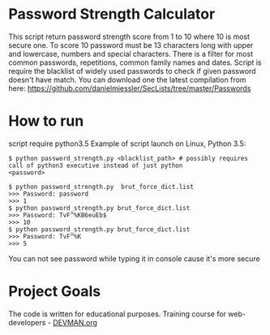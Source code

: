 # Password Strength Calculator

This script return password strength score from 1 to 10 where 10
is most secure one. To score 10 password must be 13 characters long
with upper and lowercase, numbers and special characters.
There is a filter for most common passwords, repetitions,
common family names and dates.
Script is require the blacklist of widely used passwords to check if
given password doesn't have match. You can download one the latest
compilation from here:
https://github.com/danielmiessler/SecLists/tree/master/Passwords

# How to run

script require python3.5 Example of script launch on Linux, Python 3.5:
```#!bash
$ python password_strength.py <blacklist_path> # possibly requires call of python3 executive instead of just python
<password>

$ python password_strength.py  brut_force_dict.list
>>> Password: password
>>> 1
$ python password_strength.py brut_force_dict.list
>>> Password: TvF^%KB6euEb$
>>> 10
$ python password_strength.py brut_force_dict.list
>>> Password: TvF^%K
>>> 5

```
You can not see password while typing it in console cause it's more secure

# Project Goals

The code is written for educational purposes. Training course for web-developers - [DEVMAN.org](https://devman.org)
